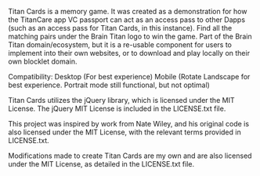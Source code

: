 Titan Cards is a memory game. It was created as a demonstration for how the TitanCare app VC passport can act as an access pass to other Dapps (such as an access pass for Titan Cards, in this instance). Find all the matching pairs under the Brain Titan logo to win the game. Part of the Brain Titan domain/ecosystem, but it is a re-usable component for users to implement into their own websites, or to download and play locally on their own blocklet domain.

Compatibility: 
Desktop (For best experience)
Mobile (Rotate Landscape for best experience. Portrait mode still functional, but not optimal)

Titan Cards utilizes the jQuery library, which is licensed under the MIT License. The jQuery MIT License is included in the LICENSE.txt file.

This project was inspired by work from Nate Wiley, and his original code is also licensed under the MIT License, with the relevant terms provided in LICENSE.txt.

Modifications made to create Titan Cards are my own and are also licensed under the MIT License, as detailed in the LICENSE.txt file.
